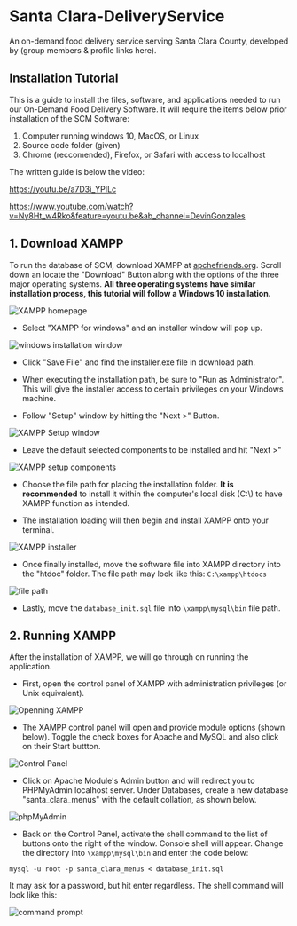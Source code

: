 # Santa Clara-DeliveryService
An on-demand food delivery service serving Santa Clara County, developed by (group members &amp; profile links here).

## Installation Tutorial

This is a guide to install the files, software, and applications needed to run our On-Demand Food Delivery Software.
It will require the items below prior installation of the SCM Software:
1. Computer running windows 10, MacOS, or Linux
2. Source code folder (given)
3. Chrome (reccomended), Firefox, or Safari with access to localhost

The written guide is below the video:

https://youtu.be/a7D3i_YPILc

https://www.youtube.com/watch?v=Ny8Ht_w4Rko&feature=youtu.be&ab_channel=DevinGonzales

## 1. Download XAMPP

To run the database of SCM, download XAMPP at [apchefriends.org](https://www.apachefriends.org/index.html).
Scroll down an locate the "Download" Button along with the options of the three major operating systems. **All three operating systems have similar installation process, this tutorial will follow a Windows 10 installation.**

![XAMPP homepage](README/XAMPP_homepage.jpg)

- Select "XAMPP for windows" and an installer window will pop up.

![windows installation window](README/xampp_windows_installer.jpg)


- Click "Save File" and find the installer.exe file in download path.


- When executing the installation path, be sure to "Run as Administrator". This will give the installer access to certain privileges on your Windows machine.


- Follow "Setup" window by hitting the "Next >" Button.

![XAMPP Setup window](README/XAMPP_windows_setup.jpg)


- Leave the default selected components to be installed and hit "Next >"

![XAMPP setup components](README/XAMPP_Setup_select_components.jpg)



- Choose the file path for placing the installation folder. **It is recommended** to install it within the  computer's local disk (C:\\) to have XAMPP function as intended.


- The installation loading will then begin and install XAMPP onto your terminal.

![XAMPP installer](README/Xampp_installation_loader.jpg)


- Once finally installed, move the software file into XAMPP directory into the "htdoc" folder. The file path may look like this: `C:\xampp\htdocs`

![file path](README/HTDOCS.jpg)


- Lastly, move the `database_init.sql` file into `\xampp\mysql\bin` file path.



## 2. Running XAMPP

After the installation of XAMPP, we will go through on running the application.

- First, open the control panel of XAMPP with administration privileges (or Unix equivalent).

![Openning XAMPP](README/XAMPP_run_admin.jpg)


- The XAMPP control panel will open and provide module options (shown below). Toggle the check boxes for Apache and MySQL and also click on their Start buttton.

![Control Panel](README/XAMPP_Control_panel.jpg)


- Click on Apache Module's Admin button and will redirect you to PHPMyAdmin localhost server. Under Databases, create a new database "santa_clara_menus" with the default collation, as shown below.

![phpMyAdmin](README/DB_Create.jpg)


- Back on the Control Panel, activate the shell command to the list of buttons onto the right of the window. Console shell will appear. Change the directory into `\xampp\mysql\bin` and enter the code below:

```
mysql -u root -p santa_clara_menus < database_init.sql
```


It may ask for a password, but hit enter regardless. The shell command will look like this:

![command prompt](README/DB_cmnd.jpg)

